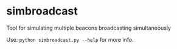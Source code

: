 # simbroadcast
Tool for simulating multiple beacons broadcasting simultaneously 

Use: ``` python simbroadcast.py --help ``` for more info.
